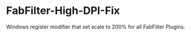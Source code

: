 # FabFilter-High-DPI-Fix
Windows register modifier that set scale to 200% for all FabFilter Plugins.
